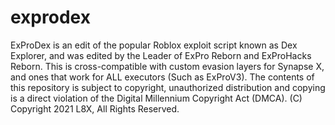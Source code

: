 # exprodex
ExProDex is an edit of the popular Roblox exploit script known as Dex Explorer, and was edited by the Leader of ExPro Reborn and ExProHacks Reborn. This is cross-compatible with custom evasion layers for Synapse X, and ones that work for ALL executors (Such as ExProV3). The contents of this repository is subject to copyright, unauthorized distribution and copying is a direct violation of the Digital Millennium Copyright Act (DMCA). (C) Copyright 2021 L8X, All Rights Reserved.
